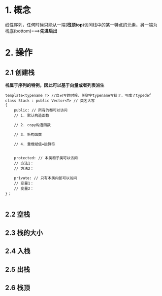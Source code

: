 # 1. 概念
线性序列，任何时候只能从一端(**栈顶top**)访问栈中的某一特点的元素，另一端为栈底(bottom)===>**先进后出**     

# 2. 操作
## 2.1 创建栈
**栈属于序列的特例，因此可以基于向量或者列表派生**       

```
template<typename T> //自己写的时候，关键字typename写错了，写成了typedef
class Stack : public Vector<T> // 类名大写
{
    public: // 所有的都可以访问
    // 1. 默认构造函数

    // 2. copy构造函数

    // 3. 析构函数

    // 4. 重载赋值=运算符


    protected: // 本类和子类可以访问
    // 方法1：
    // 方法2：

    private: // 只有本类内部可以访问
    // 变量1：
    // 变量2：
}；


```

## 2.2 空栈

## 2.3 栈的大小

## 2.4 入栈

## 2.5 出栈

## 2.6 栈顶
